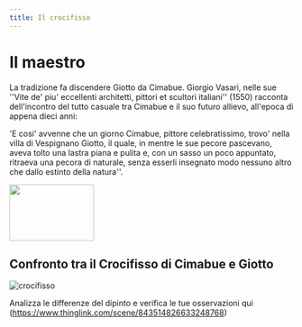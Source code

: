 ```yaml
---
title: Il crocifisso
---
```


# Il maestro
La tradizione fa discendere Giotto da Cimabue.
Giorgio Vasari, nelle sue ''Vite de' piu' eccellenti architetti, pittori et scultori italiani'' (1550) racconta dell'incontro del tutto casuale tra Cimabue e il suo futuro allievo, all'epoca di appena dieci anni:  

'E cosi' avvenne che un giorno Cimabue, pittore celebratissimo, trovo' nella villa di Vespignano Giotto, il quale, in mentre le sue pecore pascevano, aveva tolto una lastra piana e pulita e, con un sasso un poco appuntato, ritraeva una pecora di naturale, senza esserli insegnato modo nessuno altro che dallo estinto della natura''. 

<img src="http://canespastorales.it/wp-content/uploads/2018/11/giottopecore.jpg" 
width="150" height="100">

##  Confronto tra il Crocifisso di Cimabue e Giotto


![crocifisso]({{site.baseurl}}/img/giotto-cimabue.png)

Analizza le differenze del dipinto e verifica le tue osservazioni qui 
(https://www.thinglink.com/scene/843514826633248768)

